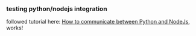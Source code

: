 ### testing python/nodejs integration

followed tutorial here: [How to communicate between Python and NodeJs](https://www.sohamkamani.com/blog/2015/08/21/python-nodejs-comm/), works!